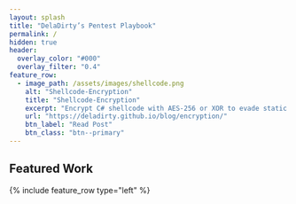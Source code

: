 ```yaml
---
layout: splash
title: "DelaDirty’s Pentest Playbook"
permalink: /          
hidden: true
header:
  overlay_color: "#000"
  overlay_filter: "0.4"
feature_row:
  - image_path: /assets/images/shellcode.png
    alt: "Shellcode-Encryption"
    title: "Shellcode-Encryption"
    excerpt: "Encrypt C# shellcode with AES-256 or XOR to evade static AV."
    url: "https://deladirty.github.io/blog/encryption/"
    btn_label: "Read Post"
    btn_class: "btn--primary"
---
```

## Featured Work
{% include feature_row type="left" %}






